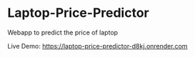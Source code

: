 # Laptop-Price-Predictor
Webapp to predict the price of laptop

Live Demo:  https://laptop-price-predictor-d8kj.onrender.com

